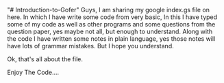"# Introduction-to-Gofer" 
Guys, I am sharing my google index.gs file on here. In which I have write some code from very basic,
In this I have typed some of my code as well as other programs and some questions from the question paper, yes maybe not all, but enough to understand.
Along with the code I have written some notes in plain language, yes those notes will have lots of grammar mistakes. But I hope you understand.

Ok, that's all about the file.

Enjoy The Code....
